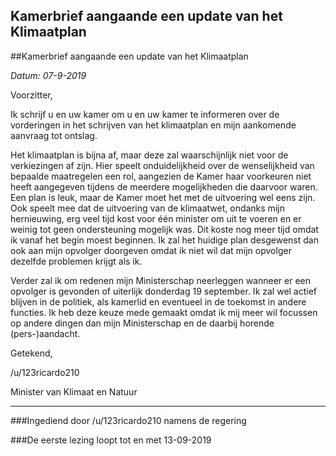 ## Kamerbrief aangaande een update van het Klimaatplan 
 
##Kamerbrief aangaande een update van het Klimaatplan

*Datum: 07-9-2019*

Voorzitter,

Ik schrijf u en uw kamer om u en uw kamer te informeren over de vorderingen in het schrijven van het klimaatplan en mijn aankomende aanvraag tot ontslag.

Het klimaatplan is bijna af, maar deze zal waarschijnlijk niet voor de verkiezingen af zijn. Hier speelt onduidelijkheid over de wenselijkheid van bepaalde maatregelen een rol, aangezien de Kamer haar voorkeuren niet heeft aangegeven tijdens de meerdere mogelijkheden die daarvoor waren. Een plan is leuk, maar de Kamer moet het met de uitvoering wel eens zijn. Ook speelt mee dat de uitvoering van de klimaatwet, ondanks mijn hernieuwing, erg veel tijd kost voor één minister om uit te voeren en er weinig tot geen ondersteuning mogelijk was. Dit koste nog meer tijd omdat ik vanaf het begin moest beginnen. Ik zal het huidige plan desgewenst dan ook aan mijn opvolger doorgeven omdat ik niet wil dat mijn opvolger dezelfde problemen krijgt als ik. 

Verder zal ik om redenen mijn Ministerschap neerleggen wanneer er een opvolger is gevonden of uiterlijk donderdag 19 september. Ik zal wel actief blijven in de politiek, als kamerlid en eventueel in de toekomst in andere functies. Ik heb deze keuze mede gemaakt omdat ik mij meer wil focussen op andere dingen dan mijn Ministerschap en de daarbij horende (pers-)aandacht.

Getekend,

/u/123ricardo210

Minister van Klimaat en Natuur

---

###Ingediend door /u/123ricardo210 namens de regering

###De eerste lezing loopt tot en met 13-09-2019